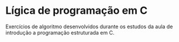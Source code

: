 # Lígica de programação em C

Exercícios de algoritmo desenvolvidos durante os estudos da aula de introdução a programação estruturada em C.
